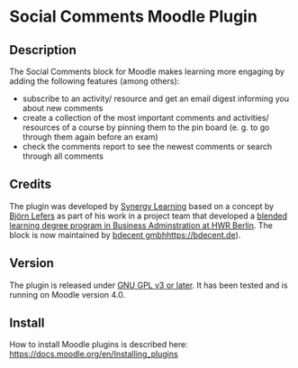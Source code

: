 # Social Comments Moodle Plugin

## Description
The Social Comments block for Moodle makes learning more engaging by adding the following features (among others):
* subscribe to an activity/ resource and get an email digest informing you about new comments
* create a collection of the most important comments and activities/ resources of a course by pinning them to the pin board (e. g. to go through them again before an exam)
* check the comments report to see the newest comments or search through all comments

## Credits

The plugin was developed by [Synergy Learning](http://www.synergy-learning.com) based on a concept by [Björn Lefers](http://www.lefers.com) as part of his work in a project team that developed a [blended learning degree program in Business Adminstration at HWR Berlin](http://www.hwr-berlin.de/fachbereich-wirtschaftswissenschaften/studiengaenge/business-administration-ba/blended-learning-format/). The block is now maintained by [bdecent gmbh]()https://bdecent.de).

## Version

The plugin is released under [GNU GPL v3 or later](http://www.gnu.org/copyleft/gpl.html). It has been tested and is running on Moodle version 4.0.

## Install

How to install Moodle plugins is described here: https://docs.moodle.org/en/Installing_plugins
